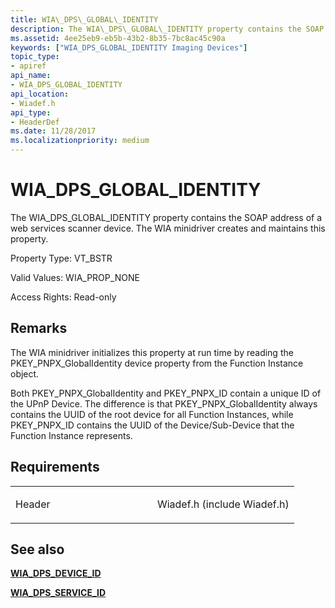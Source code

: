 ```yaml
---
title: WIA\_DPS\_GLOBAL\_IDENTITY
description: The WIA\_DPS\_GLOBAL\_IDENTITY property contains the SOAP address of a web services scanner device. The WIA minidriver creates and maintains this property.
ms.assetid: 4ee25eb9-eb5b-43b2-8b35-7bc8ac45c90a
keywords: ["WIA_DPS_GLOBAL_IDENTITY Imaging Devices"]
topic_type:
- apiref
api_name:
- WIA_DPS_GLOBAL_IDENTITY
api_location:
- Wiadef.h
api_type:
- HeaderDef
ms.date: 11/28/2017
ms.localizationpriority: medium
---
```


# WIA\_DPS\_GLOBAL\_IDENTITY


The WIA\_DPS\_GLOBAL\_IDENTITY property contains the SOAP address of a web services scanner device. The WIA minidriver creates and maintains this property.

Property Type: VT\_BSTR

Valid Values: WIA\_PROP\_NONE

Access Rights: Read-only

Remarks
-------

The WIA minidriver initializes this property at run time by reading the PKEY\_PNPX\_GlobalIdentity device property from the Function Instance object.

Both PKEY\_PNPX\_GlobalIdentity and PKEY\_PNPX\_ID contain a unique ID of the UPnP Device. The difference is that PKEY\_PNPX\_GlobalIdentity always contains the UUID of the root device for all Function Instances, while PKEY\_PNPX\_ID contains the UUID of the Device/Sub-Device that the Function Instance represents.

Requirements
------------

<table>
<colgroup>
<col width="50%" />
<col width="50%" />
</colgroup>
<tbody>
<tr class="odd">
<td><p>Header</p></td>
<td>Wiadef.h (include Wiadef.h)</td>
</tr>
</tbody>
</table>

## See also


[**WIA\_DPS\_DEVICE\_ID**](wia-dps-device-id.md)

[**WIA\_DPS\_SERVICE\_ID**](wia-dps-service-id.md)

 

 






